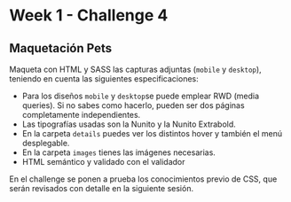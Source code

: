 # Week 1 - Challenge 4

## Maquetación Pets

Maqueta con HTML y SASS las capturas adjuntas (`mobile` y `desktop`), teniendo en cuenta las siguientes especificaciones:

- Para los diseños `mobile` y `desktop`se puede emplear RWD (media queries). Si no sabes como hacerlo, pueden ser dos páginas completamente independientes.
- Las tipografías usadas son la Nunito y la Nunito Extrabold.
- En la carpeta `details` puedes ver los distintos hover y también el menú desplegable.
- En la carpeta `images` tienes las imágenes necesarias.
- HTML semántico y validado con el validador

En el challenge se ponen a prueba los conocimientos previo de CSS, que serán revisados con detalle en la siguiente sesión.
